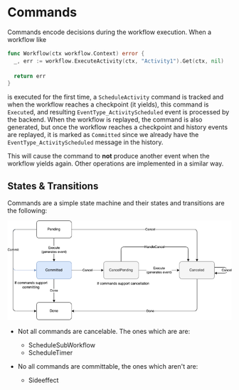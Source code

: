 # Commands

Commands encode decisions during the workflow execution. When a workflow like

```go
func Workflow(ctx workflow.Context) error {
  _, err := workflow.ExecuteActivity(ctx, "Activity1").Get(ctx, nil)

  return err
}
```

is executed for the first time, a `ScheduleActivity` command is tracked and when the workflow reaches a checkpoint (it yields), this command is `Execute`d, and resulting `EventType_ActivityScheduled` event is processed by the backend. When the workflow is replayed, the command is also generated, but once the workflow reaches a checkpoint and history events are replayed, it is marked as `Committed` since we already have the `EventType_ActivityScheduled` message in the history.

This will cause the command to **not** produce another event when the workflow yields again. Other operations are implemented in a similar way.


## States & Transitions

Commands are a simple state machine and their states and transitions are the following:

![](./commands.drawio.png)

- Not all commands are cancelable. The ones which are are:
  - ScheduleSubWorkflow
  - ScheduleTimer

- No all commands are committable, the ones which aren't are:
  - Sideeffect
